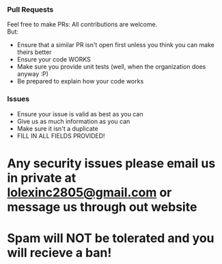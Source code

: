 ### Pull Requests
 Feel free to make PRs: All contributions are welcome.<br>
 But:<br>
  - Ensure that a similar PR isn't open first unless you think you can make theirs better<br>
  - Ensure your code WORKS<br>
  - Make sure you provide unit tests (well, when the organization does anyway :P)<br>
  - Be prepared to explain how your code works<br>
 ### Issues
  - Ensure your issue is valid as best as you can<br>
  - Give us as much information as you can<br>
  - Make sure it isn't a duplicate<br>
  - FILL IN ALL FIELDS PROVIDED!<br>
  # Any security issues please email us in private at lolexinc2805@gmail.com or message us through out website
 # Spam will NOT be tolerated and you will recieve a ban!
